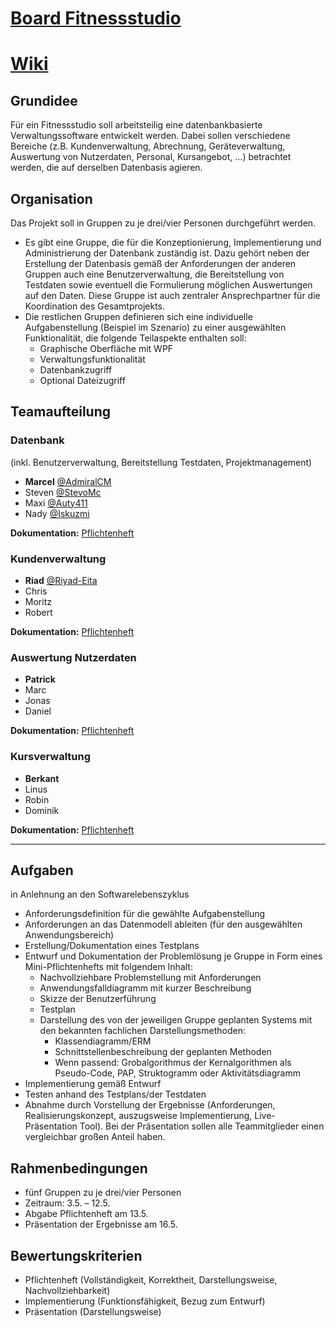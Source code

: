 # [Board Fitnessstudio](https://github.com/orgs/FS223/projects/3)
# [Wiki](https://github.com/FS223/miniprojekt/wiki)

## Grundidee

Für ein Fitnessstudio soll arbeitsteilig eine datenbankbasierte Verwaltungssoftware entwickelt werden.
Dabei sollen verschiedene Bereiche (z.B. Kundenverwaltung, Abrechnung, Geräteverwaltung, Auswertung von Nutzerdaten, Personal, Kursangebot, …) betrachtet werden, die auf derselben Datenbasis agieren.

## Organisation

Das Projekt soll in Gruppen zu je drei/vier Personen durchgeführt werden.

- Es gibt eine Gruppe, die für die Konzeptionierung, Implementierung und Administrierung der Datenbank zuständig ist.
  Dazu gehört neben der Erstellung der Datenbasis gemäß der Anforderungen der anderen Gruppen auch eine Benutzerverwaltung, die Bereitstellung von Testdaten sowie eventuell die Formulierung möglichen Auswertungen auf den Daten.
  Diese Gruppe ist auch zentraler Ansprechpartner für die Koordination des Gesamtprojekts.
- Die restlichen Gruppen definieren sich eine individuelle Aufgabenstellung (Beispiel im Szenario) zu einer ausgewählten Funktionalität, die folgende Teilaspekte enthalten soll:
  - Graphische Oberfläche mit WPF
  - Verwaltungsfunktionalität
  - Datenbankzugriff
  - Optional Dateizugriff

## Teamaufteilung

### Datenbank

(inkl. Benutzerverwaltung, Bereitstellung Testdaten, Projektmanagement)

- **Marcel** [@AdmiralCM](https://github.com/AdmiralCM)
- Steven [@StevoMc](https://github.com/StevoMc)
- Maxi [@Auty411](https://github.com/Auty411)
- Nady [@Iskuzmi](https://github.com/Iskuzmi)

**Dokumentation:** [Pflichtenheft](https://github.com/FS223/miniprojekt/wiki/Datenbank)

### Kundenverwaltung

- **Riad** [@Riyad-Eita](https://github.com/Riyad-Eita)
- Chris
- Moritz
- Robert

**Dokumentation:** [Pflichtenheft](https://github.com/FS223/miniprojekt/wiki/Kundenverwaltung)

### Auswertung Nutzerdaten

- **Patrick**
- Marc
- Jonas
- Daniel

**Dokumentation:** [Pflichtenheft](https://github.com/FS223/miniprojekt/wiki/Auswertung-Nutzerdaten)

### Kursverwaltung

- **Berkant**
- Linus
- Robin
- Dominik

**Dokumentation:** [Pflichtenheft](https://github.com/FS223/miniprojekt/wiki/Kursverwaltung)

---

## Aufgaben

in Anlehnung an den Softwarelebenszyklus

- Anforderungsdefinition für die gewählte Aufgabenstellung
- Anforderungen an das Datenmodell ableiten (für den ausgewählten Anwendungsbereich)
- Erstellung/Dokumentation eines Testplans
- Entwurf und Dokumentation der Problemlösung je Gruppe in Form eines Mini-Pflichtenhefts mit folgendem Inhalt:
  - Nachvollziehbare Problemstellung mit Anforderungen
  - Anwendungsfalldiagramm mit kurzer Beschreibung
  - Skizze der Benutzerführung
  - Testplan
  - Darstellung des von der jeweiligen Gruppe geplanten Systems mit den bekannten fachlichen Darstellungsmethoden:
    - Klassendiagramm/ERM
    - Schnittstellenbeschreibung der geplanten Methoden
    - Wenn passend: Grobalgorithmus der Kernalgorithmen als Pseudo-Code, PAP, Struktogramm oder Aktivitätsdiagramm
- Implementierung gemäß Entwurf
- Testen anhand des Testplans/der Testdaten
- Abnahme durch Vorstellung der Ergebnisse (Anforderungen, Realisierungskonzept, auszugsweise Implementierung, Live-Präsentation Tool). Bei der Präsentation sollen alle Teammitglieder einen vergleichbar großen Anteil haben.

## Rahmenbedingungen

- fünf Gruppen zu je drei/vier Personen
- Zeitraum: 3.5. – 12.5.
- Abgabe Pflichtenheft am 13.5.
- Präsentation der Ergebnisse am 16.5.

## Bewertungskriterien

- Pflichtenheft (Vollständigkeit, Korrektheit, Darstellungsweise, Nachvollziehbarkeit)
- Implementierung (Funktionsfähigkeit, Bezug zum Entwurf)
- Präsentation (Darstellungsweise)
